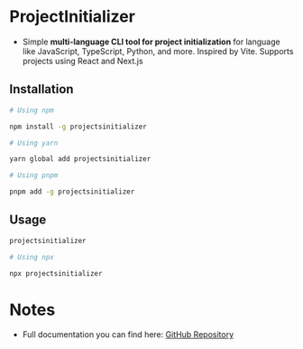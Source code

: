 # ProjectInitializer

- Simple **multi-language CLI tool for project initialization** for language like JavaScript, TypeScript, Python, and more. Inspired by Vite. Supports projects using React and Next.js

## Installation

```bash
# Using npm

npm install -g projectsinitializer

# Using yarn

yarn global add projectsinitializer

# Using pnpm

pnpm add -g projectsinitializer
```

## Usage

```bash
projectsinitializer

# Using npx

npx projectsinitializer
```

# Notes

- Full documentation you can find here: [GitHub Repository](https://github.com/Kornellen/projectsInitializer)
